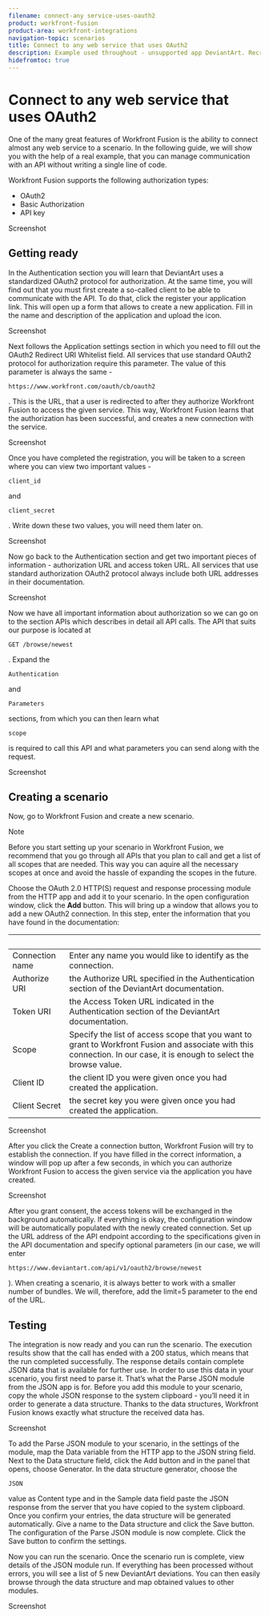 ```yaml
---
filename: connect-any service-uses-oauth2
product: workfront-fusion
product-area: workfront-integrations
navigation-topic: scenarios
title: Connect to any web service that uses OAuth2
description: Example used throughout - unsupported app DeviantArt. Recreate this with an app we support??
hidefromtoc: true
---
```


# Connect to any web service that uses OAuth2

<!--
<p data-mc-conditions="QuicksilverOrClassic.Draft mode">Example used throughout - unsupported app DeviantArt. Recreate this with an app we support??</p>
-->

<!--
<p data-mc-conditions="QuicksilverOrClassic.Draft mode">Should the title not specify just the OAuth2 authorization type, since there are also 2 others--Basic Authorization and API key?</p>
-->

One of the many great features of Workfront Fusion is the ability to connect almost any web service to a scenario. In the following guide, we will show you with the help of a real example, that you can manage communication with an API without writing a single line of code.

<!--
<p data-mc-conditions="QuicksilverOrClassic.Draft mode">This article users the DeviantArt service to show how Workfront Fusion can integrate with any web service. Our goal is to get a list of the latest deviations. Before we can configure this scenario though, we first have to find out some basic information about the service. Our first step will be to go through the Development section and find out what method DeviantArt uses for user authentication, and which API is appropriate to perform the desired function.</p>
-->

Workfront Fusion supports the following authorization types:

* OAuth2
* Basic Authorization
* API key

Screenshot

## Getting ready

In the Authentication section you will learn that DeviantArt uses a standardized OAuth2 protocol for authorization. At the same time, you will find out that you must first create a so-called client to be able to communicate with the API. To do that, click the register your application link. This will open up a form that allows to create a new application. Fill in the name and description of the application and upload the icon.

Screenshot

Next follows the Application settings section in which you need to fill out the OAuth2 Redirect URI Whitelist field. All services that use standard OAuth2 protocol for authorization require this parameter. The value of this parameter is always the same - 

```
https://www.workfront.com/oauth/cb/oauth2
```

. This is the URL, that a user is redirected to after they authorize Workfront Fusion to access the given service. This way, Workfront Fusion learns that the authorization has been successful, and creates a new connection with the service.

Screenshot

Once you have completed the registration, you will be taken to a screen where you can view two important values - 

```
client_id
```

and 

```
client_secret
```

. Write down these two values, you will need them later on.

Screenshot

Now go back to the Authentication section and get two important pieces of information - authorization URL and access token URL. All services that use standard authorization OAuth2 protocol always include both URL addresses in their documentation.

Screenshot

Now we have all important information about authorization so we can go on to the section APIs which describes in detail all API calls. The API that suits our purpose is located at 

```
GET /browse/newest
```

. Expand the 

```
Authentication
```

and 

```
Parameters
```

sections, from which you can then learn what 

```
scope
```

is required to call this API and what parameters you can send along with the request.

Screenshot

## Creating a scenario

Now, go to Workfront Fusion and create a new scenario.

>[!NOTE]
>
>Before you start setting up your scenario in Workfront Fusion, we recommend that you go through all APIs that you plan to call and get a list of all scopes that are needed. This way you can aquire all the necessary scopes at once and avoid the hassle of expanding the scopes in the future.

Choose the OAuth 2.0 HTTP(S) request and response processing module from the HTTP app and add it to your scenario. In the open configuration window, click the **Add** button. This will bring up a window that allows you to add a new OAuth2 connection. In this step, enter the information that you have found in the documentation:

| &nbsp; |&nbsp; |
|---|---|
| Connection name |Enter any name you would like to identify as the connection. |
| Authorize URI |the Authorize URL specified in the Authentication section of the DeviantArt documentation. |
| Token URI |the Access Token URL indicated in the Authentication section of the DeviantArt documentation. |
| Scope  |Specify the list of access scope that you want to grant to Workfront Fusion and associate with this connection. In our case, it is enough to select the browse value. |
| Client ID |the client ID you were given once you had created the application. |
| Client Secret |the secret key you were given once you had created the application. |

Screenshot

After you click the Create a connection button, Workfront Fusion will try to establish the connection. If you have filled in the correct information, a window will pop up after a few seconds, in which you can authorize Workfront Fusion to access the given service via the application you have created.

Screenshot

After you grant consent, the access tokens will be exchanged in the background automatically. If everything is okay, the configuration window will be automatically populated with the newly created connection. Set up the URL address of the API endpoint according to the specifications given in the API documentation and specify optional parameters (in our case, we will enter 

```
https://www.deviantart.com/api/v1/oauth2/browse/newest
```

). When creating a scenario, it is always better to work with a smaller number of bundles. We will, therefore, add the limit=5 parameter to the end of the URL.

## Testing

The integration is now ready and you can run the scenario. The execution results show that the call has ended with a 200 status, which means that the run completed successfully. The response details contain complete JSON data that is available for further use. In order to use this data in your scenario, you first need to parse it. That’s what the Parse JSON module from the JSON app is for. Before you add this module to your scenario, copy the whole JSON response to the system clipboard - you’ll need it in order to generate a data structure. Thanks to the data structures, Workfront Fusion knows exactly what structure the received data has.

Screenshot

To add the Parse JSON module to your scenario, in the settings of the module, map the Data variable from the HTTP app to the JSON string field. Next to the Data structure field, click the Add button and in the panel that opens, choose Generator. In the data structure generator, choose the 

```
JSON
```

value as Content type and in the Sample data field paste the JSON response from the server that you have copied to the system clipboard. Once you confirm your entries, the data structure will be generated automatically. Give a name to the Data structure and click the Save button. The configuration of the Parse JSON module is now complete. Click the Save button to confirm the settings.

Now you can run the scenario. Once the scenario run is complete, view details of the JSON module run. If everything has been processed without errors, you will see a list of 5 new DeviantArt deviations. You can then easily browse through the data structure and map obtained values to other modules.

Screenshot
